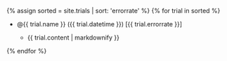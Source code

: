 {% assign sorted = site.trials | sort: 'errorrate' %}
{% for trial in sorted %}
  <ul>
    <li>@{{ trial.name }} ({{ trial.datetime }}) [{{ trial.errorrate }}]</li>
    <ul>
      <li>{{ trial.content | markdownify }}</li>
    </ul>
  </ul>
{% endfor %}
